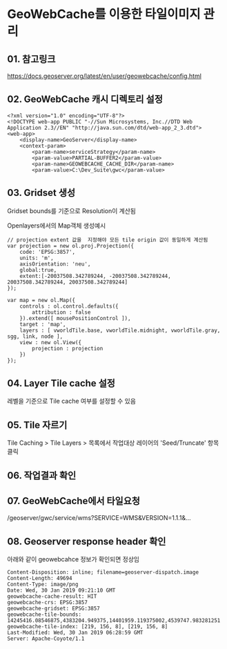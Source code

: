 # GeoWebCache를 이용한 타일이미지 관리


## 01. 참고링크
https://docs.geoserver.org/latest/en/user/geowebcache/config.html

## 02. GeoWebCache 캐시 디렉토리 설정
```
<?xml version="1.0" encoding="UTF-8"?>
<!DOCTYPE web-app PUBLIC "-//Sun Microsystems, Inc.//DTD Web Application 2.3//EN" "http://java.sun.com/dtd/web-app_2_3.dtd">
<web-app>
    <display-name>GeoServer</display-name>
    <context-param>
        <param-name>serviceStrategy</param-name>
        <param-value>PARTIAL-BUFFER2</param-value>
        <param-name>GEOWEBCACHE_CACHE_DIR</param-name>
        <param-value>C:\Dev_Suite\gwc</param-value>
```
## 03. Gridset 생성
Gridset bounds를 기준으로 Resolution이 계산됨


Openlayers에서의 Map객체 생성예시
```
// projection extent 값을  지정해야 모든 tile origin 값이 동일하게 계산됨
var projection = new ol.proj.Projection({
    code: 'EPSG:3857',
    units: 'm',
    axisOrientation: 'neu',
    global:true,
    extent:[-20037508.342789244, -20037508.342789244, 20037508.342789244, 20037508.342789244]   
});

var map = new ol.Map({
    controls : ol.control.defaults({
        attribution : false
    }).extend([ mousePositionControl ]),
    target : 'map',
    layers : [ vworldTile.base, vworldTile.midnight, vworldTile.gray, sgg, link, node ],
    view : new ol.View({
        projection : projection
    })
});
```
## 04. Layer Tile cache 설정
레벨을 기준으로 Tile cache 여부를 설정할 수 있음

## 05. Tile 자르기
Tile Caching > Tile Layers > 목록에서 작업대상 레이어의 'Seed/Truncate' 항목 클릭

## 06. 작업결과 확인

## 07. GeoWebCache에서 타일요청
/geoserver/gwc/service/wms?SERVICE=WMS&VERSION=1.1.1&...

## 08. Geoserver response header 확인
아래와 같이 geowebcahce 정보가 확인되면 정상임
```
Content-Disposition: inline; filename=geoserver-dispatch.image
Content-Length: 49694
Content-Type: image/png
Date: Wed, 30 Jan 2019 09:21:10 GMT
geowebcache-cache-result: HIT
geowebcache-crs: EPSG:3857
geowebcache-gridset: EPSG:3857
geowebcache-tile-bounds: 14245416.08546875,4383204.949375,14401959.119375002,4539747.983281251
geowebcache-tile-index: [219, 156, 8], [219, 156, 8]
Last-Modified: Wed, 30 Jan 2019 06:28:59 GMT
Server: Apache-Coyote/1.1
```
